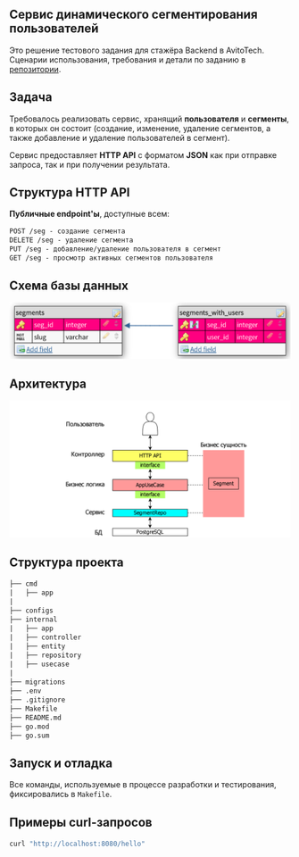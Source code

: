 ## Сервис динамического сегментирования пользователей
Это решение тестового задания для стажёра Backend в AvitoTech. Сценарии использования, требования и детали по заданию в [репозитории](https://github.com/avito-tech/backend-trainee-assignment-2023/).

## Задача
Требовалось реализовать сервис, хранящий **пользователя** и **сегменты**, в которых он состоит (создание, изменение, удаление сегментов, а также добавление и удаление пользователей в сегмент).

Сервис предоставляет **HTTP API** с форматом **JSON** как при отправке запроса, так и при получении результата.

## Структура HTTP API
**Публичные endpoint'ы**, доступные всем:

```
POST /seg - создание сегмента
DELETE /seg - удаление сегмента
PUT /seg - добавление/удаление пользователя в сегмент
GET /seg - просмотр активных сегментов пользователя
```

## Схема базы данных

<p align="center">
    <img src="/assets/images/db_schema.png" width="800">
</p>

## Архитектура

<p align="center">
    <img src="/assets/images/architecture.png" width="800">
</p>

## Структура проекта
```
├── cmd
|   ├── app
|
├── configs
├── internal
|   ├── app
|   ├── controller
|   ├── entity
|   ├── repository
|   ├── usecase
|
├── migrations
├── .env
├── .gitignore
├── Makefile
├── README.md
├── go.mod
├── go.sum
```

## Запуск и отладка
Все команды, используемые в процессе разработки и тестирования, фиксировались в `Makefile`.

## Примеры curl-запросов

```bash
curl "http://localhost:8080/hello"
```